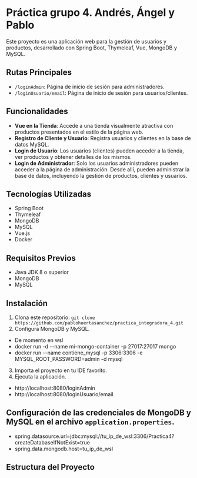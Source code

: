 # Práctica grupo 4. Andrés, Ángel y Pablo

Este proyecto es una aplicación web para la gestión de usuarios y productos, desarrollado con Spring Boot, Thymeleaf, Vue, MongoDB y MySQL.

## Rutas Principales

- `/loginAdmin`: Página de inicio de sesión para administradores.
- `/loginUsuario/email`: Página de inicio de sesión para usuarios/clientes.

## Funcionalidades

- **Vue en la Tienda**: Accede a una tienda visualmente atractiva con productos presentados en el estilo de la página web.
- **Registro de Cliente y Usuario**: Registra usuarios y clientes en la base de datos MySQL.
- **Login de Usuario**: Los usuarios (clientes) pueden acceder a la tienda, ver productos y obtener detalles de los mismos.
- **Login de Administrador**: Solo los usuarios administradores pueden acceder a la página de administración. Desde allí, pueden administrar la base de datos, incluyendo la gestión de productos, clientes y usuarios.

## Tecnologías Utilizadas

- Spring Boot
- Thymeleaf
- MongoDB
- MySQL
- Vue.js
- Docker

## Requisitos Previos

- Java JDK 8 o superior
- MongoDB
- MySQL

## Instalación

1. Clona este repositorio: `git clone https://github.com/pablohuertasanchez/practica_integradora_4.git`
2. Configura MongoDB y MySQL. 
 - De momento en wsl
 - docker run -d --name mi-mongo-container -p 27017:27017 mongo
 - docker run --name contiene_mysql -p 3306:3306 -e MYSQL_ROOT_PASSWORD=admin -d mysql
3. Importa el proyecto en tu IDE favorito.
4. Ejecuta la aplicación.
 - http://localhost:8080/loginAdmin
 - http://localhost:8080/loginUsuario/email

## Configuración de las credenciales de MongoDB y MySQL en el archivo `application.properties`.

 - spring.datasource.url=jdbc:mysql://tu_ip_de_wsl:3306/Practica4?createDatabaseIfNotExist=true
 - spring.data.mongodb.host=tu_ip_de_wsl

## Estructura del Proyecto


